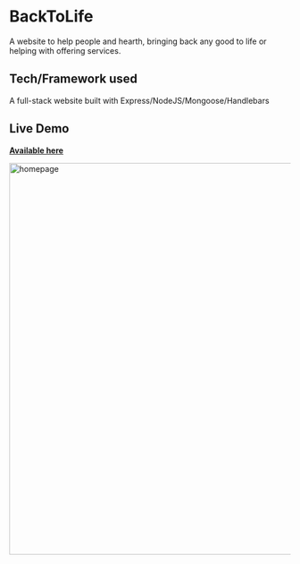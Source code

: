 # BackToLife
A website to help people and hearth, bringing back any good to life or helping with offering services.

## Tech/Framework used
A full-stack website built with Express/NodeJS/Mongoose/Handlebars

## Live Demo 
<a href="https://backtolife.herokuapp.com">**Available here**</a>

<img src="https://github.com/psowl/BackToLife/blob/master/public/images/homepage.png" width="700" alt="homepage">
